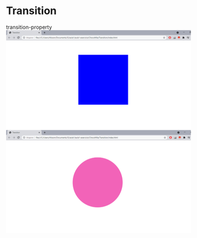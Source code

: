 # Transition
transition-property
![transition.png](transition.png)
![transition1.png](transition1.png)
